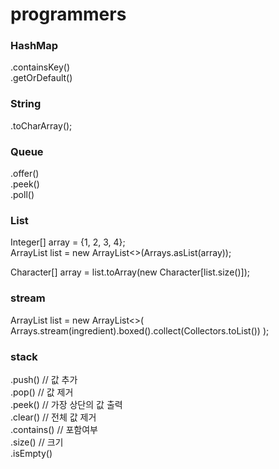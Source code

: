 # programmers

### HashMap
.containsKey()  
.getOrDefault()  

### String
.toCharArray();

### Queue
.offer()  
.peek()  
.poll()  


### List
Integer[] array = {1, 2, 3, 4};  
ArrayList<Integer> list = new ArrayList<>(Arrays.asList(array));   
  
Character[] array = list.toArray(new Character[list.size()]);  


### stream
ArrayList<Integer> list = new ArrayList<>(
                Arrays.stream(ingredient).boxed().collect(Collectors.toList())
        );

### stack
.push() // 값 추가  
.pop() // 값 제거  
.peek() // 가장 상단의 값 출력  
.clear() // 전체 값 제거  
.contains() // 포함여부  
.size() // 크기  
.isEmpty()  
